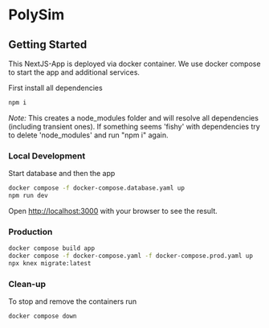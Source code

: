 # PolySim

## Getting Started

This NextJS-App is deployed via docker container. We use docker compose to start the app and additional services.

First install all dependencies

```bash
npm i
```

_Note:_ This creates a node_modules folder and will resolve all dependencies (including transient ones). If something seems 'fishy' with dependencies try to delete 'node_modules' and run "npm i" again.

### Local Development

Start database and then the app

```bash
docker compose -f docker-compose.database.yaml up
npm run dev
```

Open [http://localhost:3000](http://localhost:3000) with your browser to see the result.

### Production

```bash
docker compose build app
docker compose -f docker-compose.yaml -f docker-compose.prod.yaml up
npx knex migrate:latest
```

### Clean-up

To stop and remove the containers run

```bash
docker compose down
```
